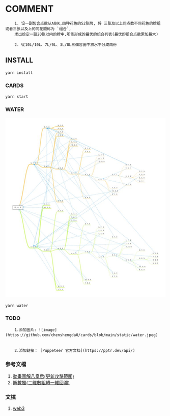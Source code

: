 # COMMENT

```
    1. 设一副包含点数从A到K,四种花色的52张牌, 将 三张及以上同点数不同花色的牌组 或者三张以及上的同花顺称为 `组合`,
    求出给定一副20张以内的牌中,所能形成的最优的组合列表(最优即组合点数累加最大)

    2. 從10L/10L、7L/0L、3L/0L三個容器中將水平分成兩份
```

## INSTALL
```
yarn install
```

### CARDS

```
yarn start
```

### WATER
![image](https://github.com/chenshengda0/cards/blob/main/static/water.jpeg)
```
yarn water
```

### TODO
```
    1.添加圖片: ![image](https://github.com/chenshengda0/cards/blob/main/static/water.jpeg)


    2.添加鏈接： [Puppeteer 官方文档](https://pptr.dev/api/)
```

### 參考文檔
1. [動畫圖解八皇后(更新攻擊範圍)](https://www.bilibili.com/video/BV1HZ4y1A7uV/?spm_id_from=333.880.my_history.page.click&vd_source=bc7276ac46120ca2832695c9d18e89ad)
2. [解數獨(二維數組轉一維回溯)](https://www.bilibili.com/video/BV1mF411K7K6/?spm_id_from=333.788&vd_source=bc7276ac46120ca2832695c9d18e89ad)

### 文檔
1. [web3](https://learnblockchain.cn/docs/web3.js/index.html)